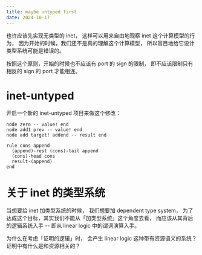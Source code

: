 ```yaml
---
title: maybe untyped first
date: 2024-10-17
---
```


也许应该先实现无类型的 inet，
这样可以用来自由地观察 inet 这个计算模型的行为，
因为开始的时候，我们还不是真的理解这个计算模型，
所以盲目地给它设计类型系统可能是错误的。

按照这个原则，开始的时候也不应该有 port 的 sign 的限制，
即不应该限制只有相反的 sign 的 port 才能相连。

# inet-untyped

开启一个新的 inet-untyped 项目来做这个修改：

```inet
node zero -- value! end
node add1 prev -- value! end
node add target! addend -- result end

rule cons append
  (append)-rest (cons)-tail append
  (cons)-head cons
  result-(append)
end
```

# 关于 inet 的类型系统

当想要给 inet 加类型系统的时候，
我们想要加 dependent type system，
为了达成这个目标，其实我们不能从「加类型系统」这个角度去看，
而应该从其背后的逻辑系统入手
-- 即从 linear logic 中的谓词演算入手。

为什么在考虑「证明的逻辑」时，
会产生 linear logic 这种带有资源语义的系统？
证明中有什么是和资源相关的？
